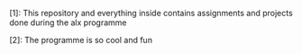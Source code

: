 [1]: This repository and everything inside contains assignments
and projects done during the alx programme

[2]: The programme is so cool and fun
